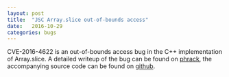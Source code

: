```yaml
---
layout: post
title:  "JSC Array.slice out-of-bounds access"
date:   2016-10-29
categories: bugs
---
```


CVE-2016-4622 is an out-of-bounds access bug in the C++ implementation of Array.slice. A detailed writeup of the bug can be found on [phrack](http://phrack.com/papers/attacking_javascript_engines.html), the accompanying source code can be found on [github](https://github.com/saelo/jscpwn).
